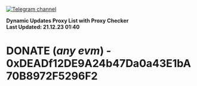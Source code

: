 [![Telegram channel](https://img.shields.io/endpoint?url=https://runkit.io/damiankrawczyk/telegram-badge/branches/master?url=https://t.me/n4z4v0d)](https://t.me/n4z4v0d) 

**Dynamic Updates Proxy List with Proxy Checker**  
**Last Updated: 21.12.23 01:40**

# DONATE (_any evm_) - 0xDEADf12DE9A24b47Da0a43E1bA70B8972F5296F2
